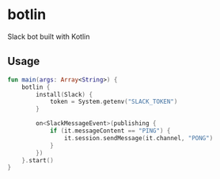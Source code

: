 botlin
===

Slack bot built with Kotlin

## Usage
```kotlin
fun main(args: Array<String>) {
    botlin {
        install(Slack) {
            token = System.getenv("SLACK_TOKEN")
        }

        on<SlackMessageEvent>(publishing {
            if (it.messageContent == "PING") {
                it.session.sendMessage(it.channel, "PONG")
            }
        })
    }.start()
}
```
